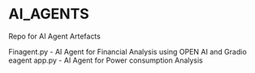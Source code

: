 # AI_AGENTS
Repo for AI Agent Artefacts 

Finagent.py - AI Agent for Financial Analysis using OPEN AI and Gradio 
eagent app.py - AI Agent for Power consumption Analysis 
